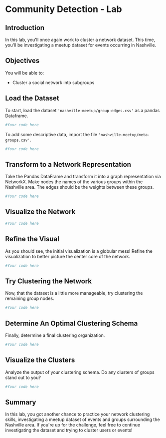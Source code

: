 
# Community Detection - Lab

## Introduction

In this lab, you'll once again work to cluster a network dataset. This time, you'll be investigating a meetup dataset for events occurring in Nashville.

## Objectives

You will be able to:
- Cluster a social network into subgroups

## Load the Dataset

To start, load the dataset `'nashville-meetup/group-edges.csv'` as a pandas Dataframe. 


```python
#Your code here
```

To add some descriptive data, import the file `'nashville-meetup/meta-groups.csv'`.


```python
#Your code here
```

## Transform to a Network Representation

Take the Pandas DataFrame and transform it into a graph representation via NetworkX. Make nodes the names of the various groups within the Nashville area. The edges should be the weights between these groups.


```python
#Your code here
```

## Visualize the Network


```python
#Your code here
```

## Refine the Visual

As you should see, the initial visualization is a globular mess! Refine the visualization to better picture the center core of the  network.


```python
#Your code here
```

## Try Clustering the Network

Now, that the dataset is a little more manageable, try clustering the remaining group nodes.


```python
#Your code here
```

## Determine An Optimal Clustering Schema

Finally, determine a final clustering organization.


```python
#Your code here
```

## Visualize the Clusters

Analyze the output of your clustering schema. Do any clusters of groups stand out to you?


```python
#Your code here
```

## Summary

In this lab, you got another chance to practice your network clustering skills, investigating a meetup dataset of events and groups surrounding the Nashville area. If you're up for the challenge, feel free to continue investigating the dataset and trying to cluster users or events!                                                                                                                                                               
